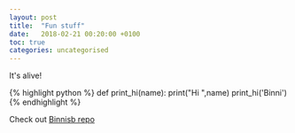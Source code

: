 ```yaml
---
layout: post
title:  "Fun stuff"
date:   2018-02-21 00:20:00 +0100
toc: true
categories: uncategorised
---
```


It's alive!

{% highlight python %}
def print_hi(name):
  print("Hi ",name)
print_hi('Binni')
{% endhighlight %}

Check out [Binnisb repo][github-binnisb]

[github-binnisb]:   https://github.com/binnisb
